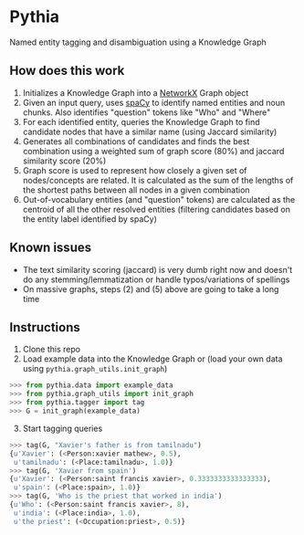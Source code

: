 # Pythia
 Named entity tagging and disambiguation using a Knowledge Graph


## How does this work
1) Initializes a Knowledge Graph into a [NetworkX](https://github.com/networkx/networkx) Graph object
1) Given an input query, uses [spaCy](https://github.com/explosion/spaCy) to identify named entities and noun chunks. Also identifies "question" tokens like "Who" and "Where"
2) For each identified entity, queries the Knowledge Graph to find candidate nodes that have a similar name (using Jaccard similarity)
3) Generates all combinations of candidates and finds the best combination using a weighted sum of graph score (80%) and jaccard similarity score (20%)
4) Graph score is used to represent how closely a given set of nodes/concepts are related. It is calculated as the sum of the lengths of the shortest paths between all nodes in a given combination
5) Out-of-vocabulary entities (and "question" tokens) are calculated as the centroid of all the other resolved entities (filtering candidates based on the entity label identified by spaCy)



## Known issues
* The text similarity scoring (jaccard) is very dumb right now and doesn't do any stemming/lemmatization or handle typos/variations of spellings
* On massive graphs, steps (2) and (5) above are going to take a long time


## Instructions
1) Clone this repo
2) Load example data into the Knowledge Graph or (load your own data using `pythia.graph_utils.init_graph`)
```python
>>> from pythia.data import example_data
>>> from pythia.graph_utils import init_graph
>>> from pythia.tagger import tag
>>> G = init_graph(example_data)
```
3) Start tagging queries
```python
>>> tag(G, "Xavier's father is from tamilnadu")
{u'Xavier': (<Person:xavier mathew>, 0.5),
 u'tamilnadu': (<Place:tamilnadu>, 1.0)}
>>> tag(G, 'Xavier from spain')
{u'Xavier': (<Person:saint francis xavier>, 0.3333333333333333),
 u'spain': (<Place:spain>, 1.0)}
>>> tag(G, 'Who is the priest that worked in india')
{u'Who': (<Person:saint francis xavier>, 8),
 u'india': (<Place:india>, 1.0),
 u'the priest': (<Occupation:priest>, 0.5)}
```
